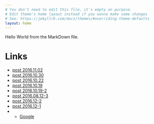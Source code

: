 ```yaml
---
# You don't need to edit this file, it's empty on purpose.
# Edit theme's home layout instead if you wanna make some changes
# See: https://jekyllrb.com/docs/themes/#overriding-theme-defaults
layout: home
---
```


Hello World from the MarkDown file.

# Links
- [post 2016.11.02](docs/post_2016.11.02.md)
- [post 2016.10.30](docs/posts/post_2016.10.30.md)
- [post 2016.10.22](posts/post_2016.10.22.md)
- [post 2016.10.19](posts/post_2016.10.19.md)
- [post 2016.10.19-2](posts/post_2016.10.19-2.md)
- [post 2016.08.12-3](posts/post_2016.08.12-3.md)
- [post 2016.12-2](posts/post_2016.08.12-2.md)
- [post 2016.12-1](posts/post_2016.08.12-1.md)
- - [Google](https://google.com)

